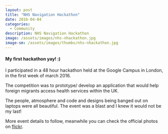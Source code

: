 ```yaml
---
layout: post
title: "NHS Navigation Hackathon"
date: 2016-04-04
categories:
  - Community
description: NHS Navigation Hackathon
image: /assets/images/nhs-nhackathon.jpg
image-sm: /assets/images/thumbs/nhs-nhackathon.jpg 
---
```

#### My first hackathon yay! :)

I participated in a 48 hour hackathon held at the Google Campus in London, in the first week of march 2016.

The competition was to prototype/ develop an application that would help foreign migrants access health services within the UK.

The people, atmosphere and code and designs being banged out on laptops were all beautiful.
The event was a blast and I knew it would not be my last!

More event details to follow, meanwhile you can check the official photos on [flickr](https://www.flickr.com/photos/danielbayley80/albums/72157663156249483 "Official Photos").

